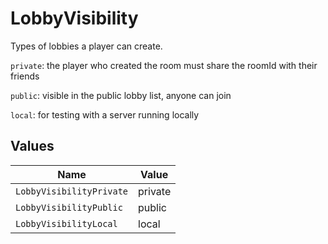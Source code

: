 # LobbyVisibility

Types of lobbies a player can create.

`private`: the player who created the room must share the roomId with their friends

`public`: visible in the public lobby list, anyone can join

`local`: for testing with a server running locally


## Values

| Name                     | Value                    |
| ------------------------ | ------------------------ |
| `LobbyVisibilityPrivate` | private                  |
| `LobbyVisibilityPublic`  | public                   |
| `LobbyVisibilityLocal`   | local                    |